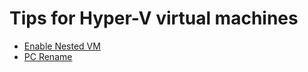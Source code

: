 # Tips for Hyper-V virtual machines
* [Enable Nested VM](./wiki/Enable-Nested-VM)
* [PC Rename](./wiki/PC-Rename)